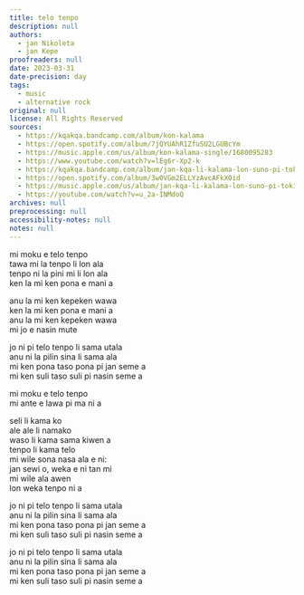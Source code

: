 ```yaml
---
title: telo tenpo
description: null
authors:
  - jan Nikoleta
  - jan Kepe
proofreaders: null
date: 2023-03-31
date-precision: day
tags:
  - music
  - alternative rock
original: null
license: All Rights Reserved
sources:
  - https://kqakqa.bandcamp.com/album/kon-kalama
  - https://open.spotify.com/album/7jQYUAhR1ZfuSU2LGUBcYm
  - https://music.apple.com/us/album/kon-kalama-single/1680095283
  - https://www.youtube.com/watch?v=lEg6r-Xp2-k
  - https://kqakqa.bandcamp.com/album/jan-kqa-li-kalama-lon-suno-pi-toki-pona-lon-tenpo-sike-nanpa-2023
  - https://open.spotify.com/album/3w0VGm2ELLYzAvcAFkXOid
  - https://music.apple.com/us/album/jan-kqa-li-kalama-lon-suno-pi-toki-pona-lon-tenpo-sike/1703886265
  - https://youtube.com/watch?v=u_2a-INMdoQ
archives: null
preprocessing: null
accessibility-notes: null
notes: null
---
```


mi moku e telo tenpo  \
tawa mi la tenpo li lon ala  \
tenpo ni la pini mi li lon ala  \
ken la mi ken pona e mani a

anu la mi ken kepeken wawa  \
ken la mi ken pona e mani a  \
anu la mi ken kepeken wawa  \
mi jo e nasin mute

jo ni pi telo tenpo li sama utala  \
anu ni la pilin sina li sama ala  \
mi ken pona taso pona pi jan seme a  \
mi ken suli taso suli pi nasin seme a

mi moku e telo tenpo  \
mi ante e lawa pi ma ni a

seli li kama ko  \
ale ale li namako  \
waso li kama sama kiwen a  \
tenpo li kama telo  \
mi wile sona nasa ala e ni:  \
jan sewi o, weka e ni tan mi  \
mi wile ala awen  \
lon weka tenpo ni a

jo ni pi telo tenpo li sama utala  \
anu ni la pilin sina li sama ala  \
mi ken pona taso pona pi jan seme a  \
mi ken suli taso suli pi nasin seme a

jo ni pi telo tenpo li sama utala  \
anu ni la pilin sina li sama ala  \
mi ken pona taso pona pi jan seme a  \
mi ken suli taso suli pi nasin seme a
